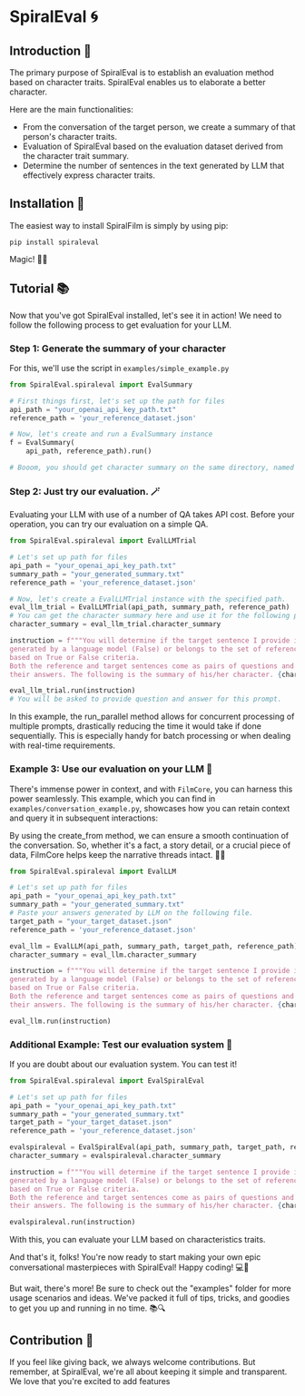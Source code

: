 # SpiralEval 🌀
## Introduction 🚀
The primary purpose of SpiralEval is to establish an evaluation method based on character traits.
SpiralEval enables us to elaborate a better character.

Here are the main functionalities:

- From the conversation of the target person, we create a summary of that person's character traits.
- Evaluation of SpiralEval based on the evaluation dataset derived from the character trait summary.
- Determine the number of sentences in the text generated by LLM that effectively express character traits.

## Installation 🔧

The easiest way to install SpiralFilm is simply by using pip:
```
pip install spiraleval
```

Magic! 🎩✨

## Tutorial 📚

Now that you've got SpiralEval installed, let's see it in action! 
We need to follow the following process to get evaluation for your LLM.

### Step 1: Generate the summary of your character
For this, we'll use the script in `examples/simple_example.py`

```python
from SpiralEval.spiraleval import EvalSummary

# First things first, let's set up the path for files
api_path = "your_openai_api_key_path.txt"
reference_path = 'your_reference_dataset.json'

# Now, let's create and run a EvalSummary instance
f = EvalSummary(
    api_path, reference_path).run()

# Booom, you should get character summary on the same directory, named character_summary.txt
```

### Step 2: Just try our evaluation. 🪄
Evaluating your LLM with use of a number of QA takes API cost.
Before your operation, you can try our evaluation on a simple QA.

```python
from SpiralEval.spiraleval import EvalLLMTrial

# Let's set up path for files
api_path = "your_openai_api_key_path.txt"
summary_path = "your_generated_summary.txt"
reference_path = 'your_reference_dataset.json'

# Now, let's create a EvalLLMTrial instance with the specified path.
eval_llm_trial = EvalLLMTrial(api_path, summary_path, reference_path)
# You can get the character summary here and use it for the following prompt.
character_summary = eval_llm_trial.character_summary

instruction = f"""You will determine if the target sentence I provide is either 
generated by a language model (False) or belongs to the set of reference sentences (True), 
based on True or False criteria.
Both the reference and target sentences come as pairs of questions and 
their answers. The following is the summary of his/her character. {character_summary}"""

eval_llm_trial.run(instruction)
# You will be asked to provide question and answer for this prompt.
```
In this example, the run_parallel method allows for concurrent processing of multiple prompts, drastically reducing the time it would take if done sequentially. This is especially handy for batch processing or when dealing with real-time requirements.

### Example 3: Use our evaluation on your LLM 🧠
There's immense power in context, and with `FilmCore`, you can harness this power seamlessly. This example, which you can find in `examples/conversation_example.py`, showcases how you can retain context and query it in subsequent interactions:


By using the create_from method, we can ensure a smooth continuation of the conversation. So, whether it's a fact, a story detail, or a crucial piece of data, FilmCore helps keep the narrative threads intact. 🧵📖
```python
from SpiralEval.spiraleval import EvalLLM

# Let's set up path for files
api_path = "your_openai_api_key_path.txt"
summary_path = "your_generated_summary.txt"
# Paste your answers generated by LLM on the following file.
target_path = "your_target_dataset.json"
reference_path = 'your_reference_dataset.json'

eval_llm = EvalLLM(api_path, summary_path, target_path, reference_path)
character_summary = eval_llm.character_summary

instruction = f"""You will determine if the target sentence I provide is either 
generated by a language model (False) or belongs to the set of reference sentences (True), 
based on True or False criteria.
Both the reference and target sentences come as pairs of questions and 
their answers. The following is the summary of his/her character. {character_summary}"""

eval_llm.run(instruction)
```


### Additional Example: Test our evaluation system 🌊
If you are doubt about our evaluation system. You can test it!
```python
from SpiralEval.spiraleval import EvalSpiralEval

# Let's set up path for files
api_path = "your_openai_api_key_path.txt"
summary_path = "your_generated_summary.txt"
target_path = "your_target_dataset.json"
reference_path = 'your_reference_dataset.json'

evalspiraleval = EvalSpiralEval(api_path, summary_path, target_path, reference_path)
character_summary = evalspiraleval.character_summary

instruction = f"""You will determine if the target sentence I provide is either 
generated by a language model (False) or belongs to the set of reference sentences (True), 
based on True or False criteria.
Both the reference and target sentences come as pairs of questions and 
their answers. The following is the summary of his/her character. {character_summary}"""

evalspiraleval.run(instruction)
```

With this, you can evaluate your LLM based on characteristics traits.

And that's it, folks! You're now ready to start making your own epic conversational masterpieces with SpiralEval! Happy coding! 💻🚀

But wait, there's more! Be sure to check out the "examples" folder for more usage scenarios and ideas. We've packed it full of tips, tricks, and goodies to get you up and running in no time. 📚🔍

## Contribution 🤝

If you feel like giving back, we always welcome contributions. But remember, at SpiralEval, we're all about keeping it simple and transparent. We love that you're excited to add features
